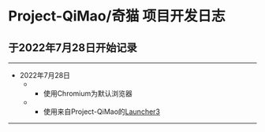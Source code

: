 # Project-QiMao/奇猫 项目开发日志
## 于2022年7月28日开始记录
-------
* 2022年7月28日
   * - 使用Chromium为默认浏览器
   * - 使用来自Project-QiMao的[Launcher3](https://github.com/Project-QiMao/android_packages_apps_Launcher3)
-------